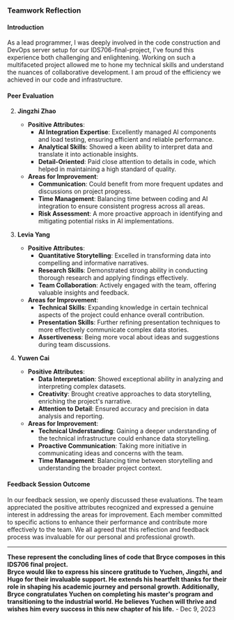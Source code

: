 ### Teamwork Reflection

#### Introduction
As a lead programmer, I was deeply involved in the code construction and DevOps server setup for our IDS706-final-project, I've found this experience both challenging and enlightening. Working on such a multifaceted project allowed me to hone my technical skills and understand the nuances of collaborative development. I am proud of the efficiency we achieved in our code and infrastructure.

#### Peer Evaluation

2. **Jingzhi Zhao**
    - **Positive Attributes**:
        - **AI Integration Expertise**: Excellently managed AI components and load testing, ensuring efficient and reliable performance.
        - **Analytical Skills**: Showed a keen ability to interpret data and translate it into actionable insights.
        - **Detail-Oriented**: Paid close attention to details in code, which helped in maintaining a high standard of quality.
    - **Areas for Improvement**:
        - **Communication**: Could benefit from more frequent updates and discussions on project progress.
        - **Time Management**: Balancing time between coding and AI integration to ensure consistent progress across all areas.
        - **Risk Assessment**: A more proactive approach in identifying and mitigating potential risks in AI implementations.

3. **Levia Yang**
    - **Positive Attributes**:
        - **Quantitative Storytelling**: Excelled in transforming data into compelling and informative narratives.
        - **Research Skills**: Demonstrated strong ability in conducting thorough research and applying findings effectively.
        - **Team Collaboration**: Actively engaged with the team, offering valuable insights and feedback.
    - **Areas for Improvement**:
        - **Technical Skills**: Expanding knowledge in certain technical aspects of the project could enhance overall contribution.
        - **Presentation Skills**: Further refining presentation techniques to more effectively communicate complex data stories.
        - **Assertiveness**: Being more vocal about ideas and suggestions during team discussions.

4. **Yuwen Cai**
    - **Positive Attributes**:
        - **Data Interpretation**: Showed exceptional ability in analyzing and interpreting complex datasets.
        - **Creativity**: Brought creative approaches to data storytelling, enriching the project's narrative.
        - **Attention to Detail**: Ensured accuracy and precision in data analysis and reporting.
    - **Areas for Improvement**:
        - **Technical Understanding**: Gaining a deeper understanding of the technical infrastructure could enhance data storytelling.
        - **Proactive Communication**: Taking more initiative in communicating ideas and concerns with the team.
        - **Time Management**: Balancing time between storytelling and understanding the broader project context.

#### Feedback Session Outcome
In our feedback session, we openly discussed these evaluations. The team appreciated the positive attributes recognized and expressed a genuine interest in addressing the areas for improvement. Each member committed to specific actions to enhance their performance and contribute more effectively to the team. We all agreed that this reflection and feedback process was invaluable for our personal and professional growth.

---------
**These represent the concluding lines of code that Bryce composes in this IDS706 final project.**  
**Bryce would like to express his sincere gratitude to Yuchen, Jingzhi, and Hugo for their invaluable support. He extends his heartfelt thanks for their role in shaping his academic journey and personal growth.
Additionally, Bryce congratulates Yuchen on completing his master's program and transitioning to the industrial world. He believes Yuchen will thrive and wishes him every success in this new chapter of his life.** - Dec 9, 2023